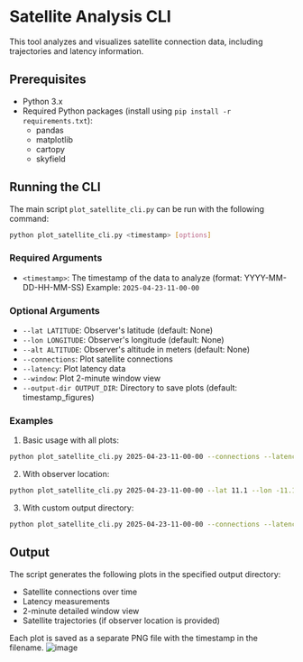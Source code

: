 # Satellite Analysis CLI

This tool analyzes and visualizes satellite connection data, including trajectories and latency information.

## Prerequisites

- Python 3.x
- Required Python packages (install using `pip install -r requirements.txt`):
  - pandas
  - matplotlib
  - cartopy
  - skyfield

## Running the CLI

The main script `plot_satellite_cli.py` can be run with the following command:

```bash
python plot_satellite_cli.py <timestamp> [options]
```

### Required Arguments

- `<timestamp>`: The timestamp of the data to analyze (format: YYYY-MM-DD-HH-MM-SS)
  Example: `2025-04-23-11-00-00`

### Optional Arguments

- `--lat LATITUDE`: Observer's latitude (default: None)
- `--lon LONGITUDE`: Observer's longitude (default: None)
- `--alt ALTITUDE`: Observer's altitude in meters (default: None)
- `--connections`: Plot satellite connections
- `--latency`: Plot latency data
- `--window`: Plot 2-minute window view
- `--output-dir OUTPUT_DIR`: Directory to save plots (default: timestamp_figures)

### Examples

1. Basic usage with all plots:
```bash
python plot_satellite_cli.py 2025-04-23-11-00-00 --connections --latency --window
```

2. With observer location:
```bash
python plot_satellite_cli.py 2025-04-23-11-00-00 --lat 11.1 --lon -11.1 --alt 111.11--connections --latency --window
```

3. With custom output directory:
```bash
python plot_satellite_cli.py 2025-04-23-11-00-00 --connections --latency --window --output-dir my_plots
```

## Output

The script generates the following plots in the specified output directory:
- Satellite connections over time
- Latency measurements
- 2-minute detailed window view
- Satellite trajectories (if observer location is provided)

Each plot is saved as a separate PNG file with the timestamp in the filename.
![image](https://github.com/user-attachments/assets/9150f70a-c7c2-42be-a2c4-5a36a101f339)
